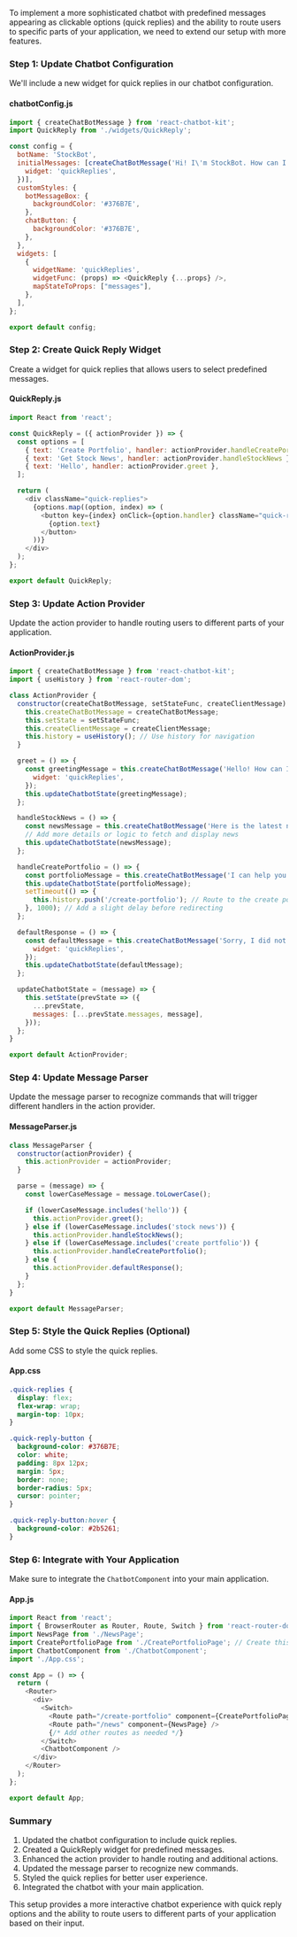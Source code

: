To implement a more sophisticated chatbot with predefined messages appearing as clickable options (quick replies) and the ability to route users to specific parts of your application, we need to extend our setup with more features.

### Step 1: Update Chatbot Configuration

We'll include a new widget for quick replies in our chatbot configuration.

#### chatbotConfig.js

```javascript
import { createChatBotMessage } from 'react-chatbot-kit';
import QuickReply from './widgets/QuickReply';

const config = {
  botName: 'StockBot',
  initialMessages: [createChatBotMessage('Hi! I\'m StockBot. How can I help you today?', {
    widget: 'quickReplies',
  })],
  customStyles: {
    botMessageBox: {
      backgroundColor: '#376B7E',
    },
    chatButton: {
      backgroundColor: '#376B7E',
    },
  },
  widgets: [
    {
      widgetName: 'quickReplies',
      widgetFunc: (props) => <QuickReply {...props} />,
      mapStateToProps: ["messages"],
    },
  ],
};

export default config;
```

### Step 2: Create Quick Reply Widget

Create a widget for quick replies that allows users to select predefined messages.

#### QuickReply.js

```javascript
import React from 'react';

const QuickReply = ({ actionProvider }) => {
  const options = [
    { text: 'Create Portfolio', handler: actionProvider.handleCreatePortfolio },
    { text: 'Get Stock News', handler: actionProvider.handleStockNews },
    { text: 'Hello', handler: actionProvider.greet },
  ];

  return (
    <div className="quick-replies">
      {options.map((option, index) => (
        <button key={index} onClick={option.handler} className="quick-reply-button">
          {option.text}
        </button>
      ))}
    </div>
  );
};

export default QuickReply;
```

### Step 3: Update Action Provider

Update the action provider to handle routing users to different parts of your application.

#### ActionProvider.js

```javascript
import { createChatBotMessage } from 'react-chatbot-kit';
import { useHistory } from 'react-router-dom';

class ActionProvider {
  constructor(createChatBotMessage, setStateFunc, createClientMessage) {
    this.createChatBotMessage = createChatBotMessage;
    this.setState = setStateFunc;
    this.createClientMessage = createClientMessage;
    this.history = useHistory(); // Use history for navigation
  }

  greet = () => {
    const greetingMessage = this.createChatBotMessage('Hello! How can I assist you today?', {
      widget: 'quickReplies',
    });
    this.updateChatbotState(greetingMessage);
  };

  handleStockNews = () => {
    const newsMessage = this.createChatBotMessage('Here is the latest news about stocks...');
    // Add more details or logic to fetch and display news
    this.updateChatbotState(newsMessage);
  };

  handleCreatePortfolio = () => {
    const portfolioMessage = this.createChatBotMessage('I can help you create a portfolio. Redirecting you now...');
    this.updateChatbotState(portfolioMessage);
    setTimeout(() => {
      this.history.push('/create-portfolio'); // Route to the create portfolio page
    }, 1000); // Add a slight delay before redirecting
  };

  defaultResponse = () => {
    const defaultMessage = this.createChatBotMessage('Sorry, I did not understand that. Could you please rephrase?', {
      widget: 'quickReplies',
    });
    this.updateChatbotState(defaultMessage);
  };

  updateChatbotState = (message) => {
    this.setState(prevState => ({
      ...prevState,
      messages: [...prevState.messages, message],
    }));
  };
}

export default ActionProvider;
```

### Step 4: Update Message Parser

Update the message parser to recognize commands that will trigger different handlers in the action provider.

#### MessageParser.js

```javascript
class MessageParser {
  constructor(actionProvider) {
    this.actionProvider = actionProvider;
  }

  parse = (message) => {
    const lowerCaseMessage = message.toLowerCase();

    if (lowerCaseMessage.includes('hello')) {
      this.actionProvider.greet();
    } else if (lowerCaseMessage.includes('stock news')) {
      this.actionProvider.handleStockNews();
    } else if (lowerCaseMessage.includes('create portfolio')) {
      this.actionProvider.handleCreatePortfolio();
    } else {
      this.actionProvider.defaultResponse();
    }
  };
}

export default MessageParser;
```

### Step 5: Style the Quick Replies (Optional)

Add some CSS to style the quick replies.

#### App.css

```css
.quick-replies {
  display: flex;
  flex-wrap: wrap;
  margin-top: 10px;
}

.quick-reply-button {
  background-color: #376B7E;
  color: white;
  padding: 8px 12px;
  margin: 5px;
  border: none;
  border-radius: 5px;
  cursor: pointer;
}

.quick-reply-button:hover {
  background-color: #2b5261;
}
```

### Step 6: Integrate with Your Application

Make sure to integrate the `ChatbotComponent` into your main application.

#### App.js

```javascript
import React from 'react';
import { BrowserRouter as Router, Route, Switch } from 'react-router-dom';
import NewsPage from './NewsPage';
import CreatePortfolioPage from './CreatePortfolioPage'; // Create this page as needed
import ChatbotComponent from './ChatbotComponent';
import './App.css';

const App = () => {
  return (
    <Router>
      <div>
        <Switch>
          <Route path="/create-portfolio" component={CreatePortfolioPage} />
          <Route path="/news" component={NewsPage} />
          {/* Add other routes as needed */}
        </Switch>
        <ChatbotComponent />
      </div>
    </Router>
  );
};

export default App;
```

### Summary

1. Updated the chatbot configuration to include quick replies.
2. Created a QuickReply widget for predefined messages.
3. Enhanced the action provider to handle routing and additional actions.
4. Updated the message parser to recognize new commands.
5. Styled the quick replies for better user experience.
6. Integrated the chatbot with your main application.

This setup provides a more interactive chatbot experience with quick reply options and the ability to route users to different parts of your application based on their input.